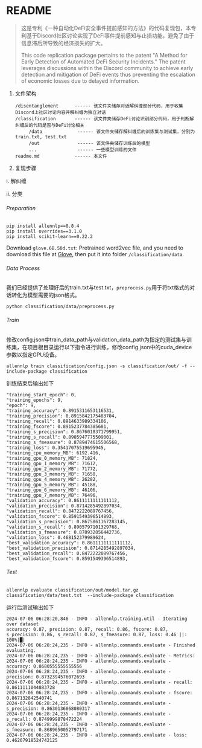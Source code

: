 # README

> 这是专利《一种自动化DeFi安全事件提前感知的方法》的代码复现包，本专利基于Discord社区讨论实现了DeFi事件提前感知与止损功能，避免了由于信息滞后所导致的经济损失的扩大。
>
> This code replication package pertains to the patent "A Method for Early Detection of Automated DeFi Security Incidents." The patent leverages discussions within the Discord community to achieve early detection and mitigation of DeFi events thus preventing the escalation of economic losses due to delayed information.



1. 文件架构

   ```
   /disentanglement      ------ 该文件夹储存对话解纠缠部分代码，用于收集Discord上社区讨论内容并解纠缠为独立对话
   /classification       ------ 该文件夹储存DeFi讨论识别部分代码，用于判断解纠缠后的代码是否与DeFi讨论相关
   		/data             ------ 该文件夹储存解纠缠后的训练集与测试集，分别为train.txt, test.txt
   		/out              ------ 该文件夹储存训练后的模型
   		...               ------ 一些模型训练的文件
   readme.md             ------ 本文件
   ```

   

2. 复现步骤

i. 解纠缠



ii. 分类

###### Preparation

```
pip install allennlp==0.8.4
pip install overrides==3.1.0
pip install scikit-learn==0.22.2 
```

Download  `glove.6B.50d.txt`: Pretrained word2vec file, and you need to download this file at [Glove](https://nlp.stanford.edu/projects/glove/), then put it into folder `/classification/data`.



###### Data Process

我们已经提供了处理好后的train.txt与test.txt，`preprocess.py`用于将txt格式的对话转化为模型需要的json格式。

```
python classification/data/preprocess.py
```



###### Train

修改config.json中train_data_path与validation_data_path为指定的测试集与训练集，在项目根目录运行以下指令进行训练，修改config.json中的cuda_device参数以指定GPU设备。

```
allennlp train classification/config.json -s classification/out/ -f --include-package classification
```

训练结束后输出如下

```
"training_start_epoch": 0,
"training_epochs": 9,
"epoch": 9,
"training_accuracy": 0.8915311653116531,
"training_precision": 0.8915842175483704,
"training_recall": 0.8914633989334106,
"training_fscore": 0.8915237784385681,
"training_s_precision": 0.8676018371799951,
"training_s_recall": 0.8905947775509001,
"training_s_fmeasure": 0.8789474615506568,
"training_loss": 0.35417075519695945,
"training_cpu_memory_MB": 6192.416,
"training_gpu_0_memory_MB": 71824,
"training_gpu_1_memory_MB": 71612,
"training_gpu_2_memory_MB": 71772,
"training_gpu_3_memory_MB": 71650,
"training_gpu_4_memory_MB": 26282,
"training_gpu_5_memory_MB": 45188,
"training_gpu_6_memory_MB": 46106,
"training_gpu_7_memory_MB": 76496,
"validation_accuracy": 0.8611111111111112,
"validation_precision": 0.8714285492897034,
"validation_recall": 0.8472222089767456,
"validation_fscore": 0.8591549396514893,
"validation_s_precision": 0.8675861167283145,
"validation_s_recall": 0.8905797101329768,
"validation_s_fmeasure": 0.878932056442736,
"validation_loss": 0.468152379989624,
"best_validation_accuracy": 0.8611111111111112,
"best_validation_precision": 0.8714285492897034,
"best_validation_recall": 0.8472222089767456,
"best_validation_fscore": 0.8591549396514893,
```



###### Test

```
allennlp evaluate classification/out/model.tar.gz classification/data/test.txt  --include-package classification
```

运行后测试输出如下

```
2024-07-06 06:28:20,846 - INFO - allennlp.training.util - Iterating over dataset
accuracy: 0.87, precision: 0.87, recall: 0.86, fscore: 0.87, s_precision: 0.86, s_recall: 0.87, s_fmeasure: 0.87, loss: 0.46 ||: 100%|█|
2024-07-06 06:28:24,235 - INFO - allennlp.commands.evaluate - Finished evaluating.
2024-07-06 06:28:24,235 - INFO - allennlp.commands.evaluate - Metrics:
2024-07-06 06:28:24,235 - INFO - allennlp.commands.evaluate - accuracy: 0.8680555555555556
2024-07-06 06:28:24,235 - INFO - allennlp.commands.evaluate - precision: 0.8732394576072693
2024-07-06 06:28:24,235 - INFO - allennlp.commands.evaluate - recall: 0.8611111044883728
2024-07-06 06:28:24,235 - INFO - allennlp.commands.evaluate - fscore: 0.867132842540741
2024-07-06 06:28:24,235 - INFO - allennlp.commands.evaluate - s_precision: 0.8630136868080317
2024-07-06 06:28:24,235 - INFO - allennlp.commands.evaluate - s_recall: 0.8749999878472224
2024-07-06 06:28:24,235 - INFO - allennlp.commands.evaluate - s_fmeasure: 0.8689650052797171
2024-07-06 06:28:24,235 - INFO - allennlp.commands.evaluate - loss: 0.46207918524742125
```

